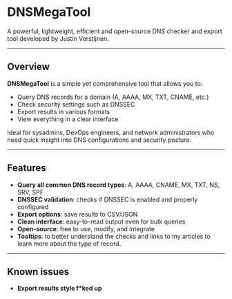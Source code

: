 # DNSMegaTool

A powerful, lightweight, efficient and open-source DNS checker and export tool developed by Justin Verstijnen.

---

## Overview

**DNSMegaTool** is a simple yet comprehensive tool that allows you to:
- Query DNS records for a domain (A, AAAA, MX, TXT, CNAME, etc.)
- Check security settings such as DNSSEC
- Export results in various formats
- View everything in a clear interface

Ideal for sysadmins, DevOps engineers, and network administrators who need quick insight into DNS configurations and security posture.

---

## Features

- **Query all common DNS record types**: A, AAAA, CNAME, MX, TXT, NS, SRV, SPF
- **DNSSEC validation**: checks if DNSSEC is enabled and properly configured
- **Export options**: save results to CSV/JSON
- **Clean interface**: easy-to-read output even for bulk queries
- **Open-source**: free to use, modify, and integrate
- **Tooltips**: to better understand the checks and links to my articles to learn more about the type of record.

---

## Known issues

- **Export results style f*ked up**



